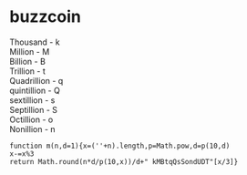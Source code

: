 # buzzcoin

Thousand - k<br>
Million - M<br>
Billion - B<br>
Trillion - t<br>
Quadrillion - q<br>
quintillion - Q<br>
sextillion - s<br>
Septillion - S<br>
Octillion - o<br>
Nonillion - n<br>

```
function m(n,d=1){x=(''+n).length,p=Math.pow,d=p(10,d)
x-=x%3
return Math.round(n*d/p(10,x))/d+" kMBtqQsSondUDT"[x/3]}
```
